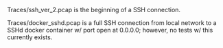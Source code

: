 Traces/ssh_ver_2.pcap is the beginning of a SSH connection.

Traces/docker_sshd.pcap is a full SSH connection from local network to a SSHd docker container w/ port open at 0.0.0.0; however, no tests w/ this currently exists. 
